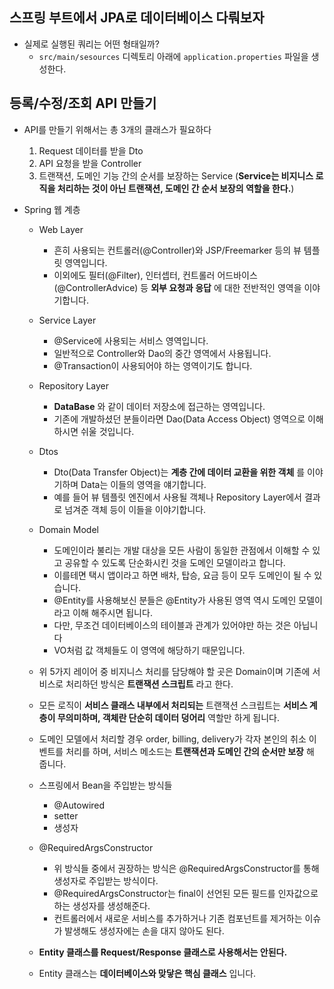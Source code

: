 ## 스프링 부트에서 JPA로 데이터베이스 다뤄보자
  - 실제로 실행된 쿼리는 어떤 형태일까?
    - `src/main/sesources` 디렉토리 아래에 `application.properties` 파일을 생성한다.

## 등록/수정/조회 API 만들기
  - API를 만들기 위해서는 총 3개의 클래스가 필요하다
    1. Request 데이터를 받을 Dto
    2. API 요청을 받을 Controller
    3. 트랜잭션, 도메인 기능 간의 순서를 보장하는 Service
       (__Service는 비지니스 로직을 처리하는 것이 아닌 트랜잭션, 도메인 간 순서 보장의 역할을 한다.__)

  - Spring 웹 계층
    - Web Layer
      - 흔히 사용되는 컨트롤러(@Controller)와 JSP/Freemarker 등의 뷰 템플릿 영역입니다.
      - 이외에도 필터(@Filter), 인터셉터, 컨트롤러 어드바이스(@ControllerAdvice) 등 
        __외부 요청과 응답__ 에 대한 전반적인 영역을 이야기합니다.
    - Service Layer
      - @Service에 사용되는 서비스 영역입니다.
      - 일반적으로 Controller와 Dao의 중간 영역에서 사용됩니다.
      - @Transaction이 사용되어야 하는 영역이기도 합니다.
    - Repository Layer
      - __DataBase__ 와 같이 데이터 저장소에 접근하는 영역입니다.
      - 기존에 개발하셨던 분들이라면 Dao(Data Access Object) 영역으로 이해하시면 쉬울 것입니다.
    - Dtos
      - Dto(Data Transfer Object)는 __계층 간에 데이터 교환을 위한 객체__ 를 이야기하며 Data는
        이들의 영역을 얘기합니다.
      - 예를 들어 뷰 템플릿 엔진에서 사용될 객체나 Repository Layer에서 
         결과로 넘겨준 객체 등이 이들을 이야기합니다.
    - Domain Model
      - 도메인이라 불리는 개발 대상을 모든 사람이 동일한 관점에서 이해할 수 있고 공유할 수 있도록
        단순화시킨 것을 도메인 모델이라고 합니다.
      - 이를테면 택시 앱이라고 하면 배차, 탑승, 요금 등이 모두 도메인이 될 수 있습니다.
      - @Entity를 사용해보신 분들은 @Entity가 사용된 영역 역시 도메인 모델이라고
        이해 해주시면 됩니다.
      - 다만, 무조건 데이터베이스의 테이블과 관계가 있어야만 하는 것은 아닙니다
      - VO처럼 값 객체들도 이 영역에 해당하기 때문입니다.
    - 위 5가지 레이어 중 비지니스 처리를 담당해야 할 곳은 Domain이며
      기존에 서비스로 처리하던 방식은 __트랜잭션 스크립트__ 라고 한다.
    - 모든 로직이 __서비스 클래스 내부에서 처리되는__ 트랜잭션 스크립트는
      __서비스 계층이 무의미하며, 객체란 단순히 데이터 덩어리__ 역할만 하게 됩니다.
    - 도메인 모델에서 처리할 경우 order, billing, delivery가 각자 본인의 취소 이벤트를 처리를 하며,
      서비스 메소드는 __트랜잭션과 도메인 간의 순서만 보장__ 해 줍니다.
    
    - 스프링에서 Bean을 주입받는 방식들
      - @Autowired
      - setter
      - 생성자
    - @RequiredArgsConstructor
      - 위 방식들 중에서 권장하는 방식은 @RequiredArgsConstructor를 통해 생성자로 주입받는 방식이다.
      - @RequiredArgsConstructor는 final이 선언된 모든 필드를 인자값으로 하는 생성자를 생성해준다.
      - 컨트롤러에서 새로운 서비스를 추가하거나 기존 컴포넌트를 제거하는 이슈가 발생해도 생성자에는 손을 대지 않아도 된다.
    - __Entity 클래스를 Request/Response 클래스로 사용해서는 안된다.__
    - Entity 클래스는 __데이터베이스와 맞닿은 핵심 클래스__ 입니다.
